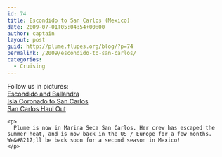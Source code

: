 ```yaml
---
id: 74
title: Escondido to San Carlos (Mexico)
date: 2009-07-01T05:04:54+00:00
author: captain
layout: post
guid: http://plume.flupes.org/blog/?p=74
permalink: /2009/escondido-to-san-carlos/
categories:
  - Cruising
---
```

<div>
  <p>
    Follow us in pictures:<br /> <a href="http://plume.flupes.org/gallery/index.php?level=album&id=27">Escondido and Ballandra</a><br /> <a href="http://plume.flupes.org/gallery/index.php?level=album&id=28">Isla Coronado to San Carlos</a><br /> <a href="http://plume.flupes.org/gallery/index.php?level=album&id=26">San Carlos Haul Out</a></div> 
    
    <p>
      Plume is now in Marina Seca San Carlos. Her crew has escaped the summer heat, and is now back in the US / Europe for a few months. We&#8217;ll be back soon for a second season in Mexico!
    </p>